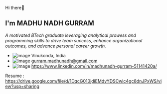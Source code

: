 Hi there👋 
## I'm MADHU NADH GURRAM  
 
_A motivated BTech graduate leveraging analytical prowess and programming skills to drive team success, enhance organizational outcomes, and advance personal career growth._

<!--
**MadhuNadhGurram/MadhuNadhGurram** is a ✨ _special_ ✨ repository because its `README.md` (this file) appears on your GitHub profile.

Here are some ideas to get you started:

- 🔭 I’m currently working on ...
- 🌱 I’m currently learning ...
- 👯 I’m looking to collaborate on ...
- 🤔 I’m looking for help with ...
- 💬 Ask me about ...

- 😄 Pronouns: ...
- ⚡ Fun fact: ...
-->
- ![image](https://github.com/MadhuNadhGurram/MadhuNadhGurram/assets/84019306/92a561f5-313f-4b10-8c3a-1ac2ead63ca4)  Vinukonda, India
- ![image](https://github.com/MadhuNadhGurram/MadhuNadhGurram/assets/84019306/ad39fe23-2d5c-4c0a-922a-2b7826cbe9ed)  gurram.madhunadh@gmail.com
- ![image](https://github.com/MadhuNadhGurram/MadhuNadhGurram/assets/84019306/352c9a0d-2c45-4fcb-b4fc-04bd446e8ed6)  https://www.linkedin.com/in/madhunadh-gurram-51141420a/

Resume : https://drive.google.com/file/d/1DqcG010jdiEMdvYDSCwlc4gc8dnJPxWS/view?usp=sharing




